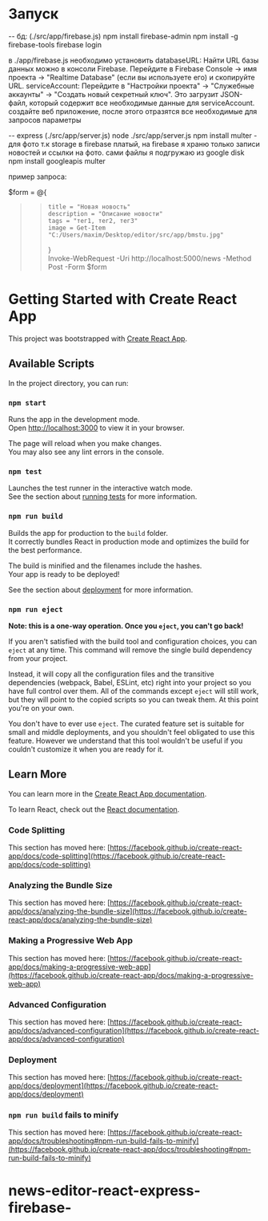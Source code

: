 # Запуск

-- бд: (./src/app/firebase.js)
npm install firebase-admin
npm install -g firebase-tools
firebase login 

в ./app/firebase.js необходимо установить databaseURL: Найти URL базы данных можно в консоли Firebase. Перейдите в Firebase Console -> имя проекта -> "Realtime Database" (если вы используете его) и скопируйте URL.
serviceAccount: Перейдите в "Настройки проекта" -> "Служебные аккаунты" -> "Создать новый секретный ключ". Это загрузит JSON-файл, который содержит все необходимые данные для serviceAccount.
создайте веб приложение, после этого отразятся все необходимые для запросов параметры


-- express  (./src/app/server.js)
node ./src/app/server.js
npm install multer   - для фото
т.к storage в firebase платый, на firebase я храню только записи новостей и ссылки на фото. 
сами файлы я подгружаю из google disk 
npm install googleapis multer

пример запроса:

$form = @{
>>     title = "Новая новость"
>>     description = "Описание новости"
>>     tags = "тег1, тег2, тег3"
>>     image = Get-Item "C:/Users/maxim/Desktop/editor/src/app/bmstu.jpg"
>> }    
Invoke-WebRequest -Uri http://localhost:5000/news -Method Post -Form $form





# Getting Started with Create React App

This project was bootstrapped with [Create React App](https://github.com/facebook/create-react-app).

## Available Scripts

In the project directory, you can run:

### `npm start`

Runs the app in the development mode.\
Open [http://localhost:3000](http://localhost:3000) to view it in your browser.

The page will reload when you make changes.\
You may also see any lint errors in the console.

### `npm test`

Launches the test runner in the interactive watch mode.\
See the section about [running tests](https://facebook.github.io/create-react-app/docs/running-tests) for more information.

### `npm run build`

Builds the app for production to the `build` folder.\
It correctly bundles React in production mode and optimizes the build for the best performance.

The build is minified and the filenames include the hashes.\
Your app is ready to be deployed!

See the section about [deployment](https://facebook.github.io/create-react-app/docs/deployment) for more information.

### `npm run eject`

**Note: this is a one-way operation. Once you `eject`, you can't go back!**

If you aren't satisfied with the build tool and configuration choices, you can `eject` at any time. This command will remove the single build dependency from your project.

Instead, it will copy all the configuration files and the transitive dependencies (webpack, Babel, ESLint, etc) right into your project so you have full control over them. All of the commands except `eject` will still work, but they will point to the copied scripts so you can tweak them. At this point you're on your own.

You don't have to ever use `eject`. The curated feature set is suitable for small and middle deployments, and you shouldn't feel obligated to use this feature. However we understand that this tool wouldn't be useful if you couldn't customize it when you are ready for it.

## Learn More

You can learn more in the [Create React App documentation](https://facebook.github.io/create-react-app/docs/getting-started).

To learn React, check out the [React documentation](https://reactjs.org/).

### Code Splitting

This section has moved here: [https://facebook.github.io/create-react-app/docs/code-splitting](https://facebook.github.io/create-react-app/docs/code-splitting)

### Analyzing the Bundle Size

This section has moved here: [https://facebook.github.io/create-react-app/docs/analyzing-the-bundle-size](https://facebook.github.io/create-react-app/docs/analyzing-the-bundle-size)

### Making a Progressive Web App

This section has moved here: [https://facebook.github.io/create-react-app/docs/making-a-progressive-web-app](https://facebook.github.io/create-react-app/docs/making-a-progressive-web-app)

### Advanced Configuration

This section has moved here: [https://facebook.github.io/create-react-app/docs/advanced-configuration](https://facebook.github.io/create-react-app/docs/advanced-configuration)

### Deployment

This section has moved here: [https://facebook.github.io/create-react-app/docs/deployment](https://facebook.github.io/create-react-app/docs/deployment)

### `npm run build` fails to minify

This section has moved here: [https://facebook.github.io/create-react-app/docs/troubleshooting#npm-run-build-fails-to-minify](https://facebook.github.io/create-react-app/docs/troubleshooting#npm-run-build-fails-to-minify)
# news-editor-react-express-firebase-
